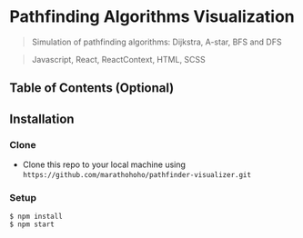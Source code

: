 # Pathfinding Algorithms Visualization

> Simulation of pathfinding algorithms: Dijkstra, A-star, BFS and DFS

> Javascript, React, ReactContext, HTML, SCSS

## Table of Contents (Optional)

## Installation

### Clone

- Clone this repo to your local machine using `https://github.com/marathohoho/pathfinder-visualizer.git`

### Setup

```shell
$ npm install
$ npm start
```
